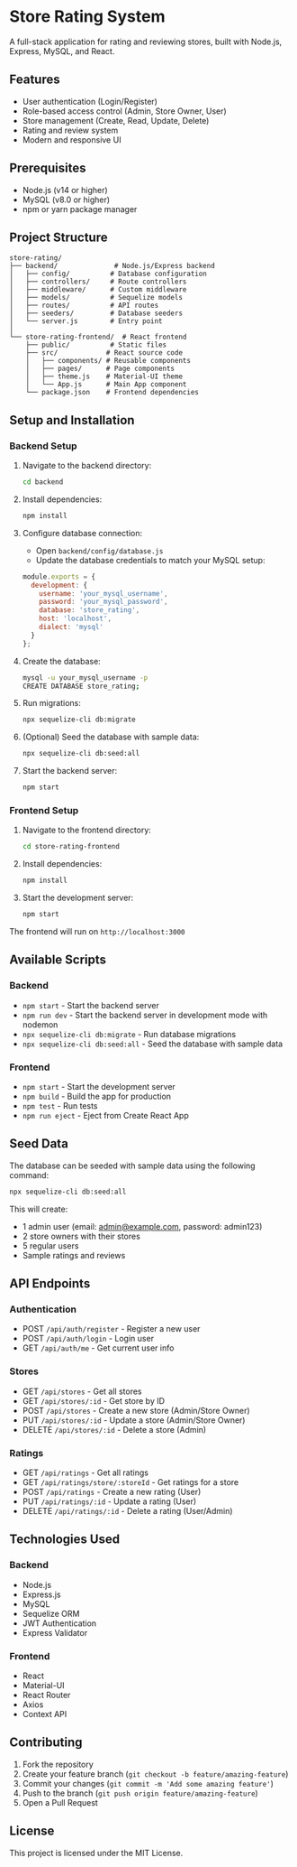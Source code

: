 # Store Rating System

A full-stack application for rating and reviewing stores, built with Node.js, Express, MySQL, and React.

## Features

- User authentication (Login/Register)
- Role-based access control (Admin, Store Owner, User)
- Store management (Create, Read, Update, Delete)
- Rating and review system
- Modern and responsive UI

## Prerequisites

- Node.js (v14 or higher)
- MySQL (v8.0 or higher)
- npm or yarn package manager

## Project Structure

```
store-rating/
├── backend/              # Node.js/Express backend
│   ├── config/          # Database configuration
│   ├── controllers/     # Route controllers
│   ├── middleware/      # Custom middleware
│   ├── models/          # Sequelize models
│   ├── routes/          # API routes
│   ├── seeders/         # Database seeders
│   └── server.js        # Entry point
│
└── store-rating-frontend/  # React frontend
    ├── public/          # Static files
    ├── src/            # React source code
    │   ├── components/ # Reusable components
    │   ├── pages/      # Page components
    │   ├── theme.js    # Material-UI theme
    │   └── App.js      # Main App component
    └── package.json    # Frontend dependencies
```

## Setup and Installation

### Backend Setup

1. Navigate to the backend directory:
   ```bash
   cd backend
   ```

2. Install dependencies:
   ```bash
   npm install
   ```

3. Configure database connection:
   - Open `backend/config/database.js`
   - Update the database credentials to match your MySQL setup:
   ```javascript
   module.exports = {
     development: {
       username: 'your_mysql_username',
       password: 'your_mysql_password',
       database: 'store_rating',
       host: 'localhost',
       dialect: 'mysql'
     }
   };
   ```

4. Create the database:
   ```bash
   mysql -u your_mysql_username -p
   CREATE DATABASE store_rating;
   ```

5. Run migrations:
   ```bash
   npx sequelize-cli db:migrate
   ```

6. (Optional) Seed the database with sample data:
   ```bash
   npx sequelize-cli db:seed:all
   ```

7. Start the backend server:
   ```bash
   npm start
   ```

### Frontend Setup

1. Navigate to the frontend directory:
   ```bash
   cd store-rating-frontend
   ```

2. Install dependencies:
   ```bash
   npm install
   ```

3. Start the development server:
   ```bash
   npm start
   ```

The frontend will run on `http://localhost:3000`

## Available Scripts

### Backend

- `npm start` - Start the backend server
- `npm run dev` - Start the backend server in development mode with nodemon
- `npx sequelize-cli db:migrate` - Run database migrations
- `npx sequelize-cli db:seed:all` - Seed the database with sample data

### Frontend

- `npm start` - Start the development server
- `npm build` - Build the app for production
- `npm test` - Run tests
- `npm run eject` - Eject from Create React App

## Seed Data

The database can be seeded with sample data using the following command:
```bash
npx sequelize-cli db:seed:all
```

This will create:
- 1 admin user (email: admin@example.com, password: admin123)
- 2 store owners with their stores
- 5 regular users
- Sample ratings and reviews

## API Endpoints

### Authentication
- POST `/api/auth/register` - Register a new user
- POST `/api/auth/login` - Login user
- GET `/api/auth/me` - Get current user info

### Stores
- GET `/api/stores` - Get all stores
- GET `/api/stores/:id` - Get store by ID
- POST `/api/stores` - Create a new store (Admin/Store Owner)
- PUT `/api/stores/:id` - Update a store (Admin/Store Owner)
- DELETE `/api/stores/:id` - Delete a store (Admin)

### Ratings
- GET `/api/ratings` - Get all ratings
- GET `/api/ratings/store/:storeId` - Get ratings for a store
- POST `/api/ratings` - Create a new rating (User)
- PUT `/api/ratings/:id` - Update a rating (User)
- DELETE `/api/ratings/:id` - Delete a rating (User/Admin)

## Technologies Used

### Backend
- Node.js
- Express.js
- MySQL
- Sequelize ORM
- JWT Authentication
- Express Validator

### Frontend
- React
- Material-UI
- React Router
- Axios
- Context API

## Contributing

1. Fork the repository
2. Create your feature branch (`git checkout -b feature/amazing-feature`)
3. Commit your changes (`git commit -m 'Add some amazing feature'`)
4. Push to the branch (`git push origin feature/amazing-feature`)
5. Open a Pull Request

## License

This project is licensed under the MIT License. 